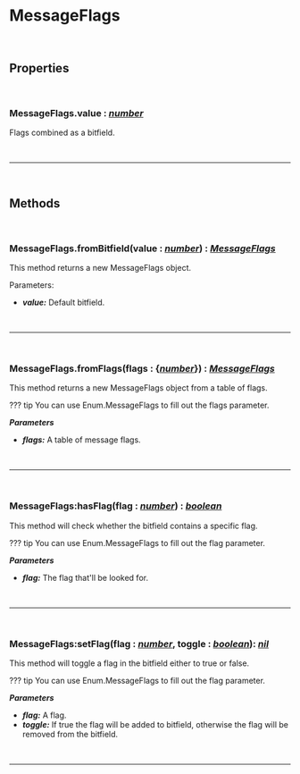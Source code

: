 # MessageFlags

<br />

## Properties

<br />

### **MessageFlags.value :** [*number*](https://create.roblox.com/docs/scripting/luau/numbers)
Flags combined as a bitfield.

<br />

---

<br />

## Methods

<br />

### **MessageFlags.fromBitfield**(value **:** [*number*](https://create.roblox.com/docs/scripting/luau/numbers)) **:** [*MessageFlags*](MessageFlags.md)
This method returns a new MessageFlags object.

Parameters:

- ***value:*** Default bitfield.

<br />

---

<br />

### **MessageFlags.fromFlags**(flags **:** {[*number*](https://create.roblox.com/docs/scripting/luau/numbers)}) **:** [*MessageFlags*](MessageFlags.md)
This method returns a new MessageFlags object from a table of flags.

??? tip
    You can use Enum.MessageFlags to fill out the flags parameter.

***Parameters***

- ***flags:*** A table of message flags.

<br />

---

<br />

### **MessageFlags:hasFlag**(flag **:** [*number*](https://create.roblox.com/docs/scripting/luau/numbers)) **:** [*boolean*](https://create.roblox.com/docs/scripting/luau/booleans)
This method will check whether the bitfield contains a specific flag.

??? tip
    You can use Enum.MessageFlags to fill out the flag parameter.

***Parameters***

- ***flag:*** The flag that'll be looked for.

<br />

---

<br />

### **MessageFlags:setFlag**(flag **:** [*number*](https://create.roblox.com/docs/scripting/luau/numbers), toggle **:** [*boolean*](https://create.roblox.com/docs/scripting/luau/booleans)): [*nil*](https://create.roblox.com/docs/scripting/luau/nil)
This method will toggle a flag in the bitfield either to true or false.

??? tip
    You can use Enum.MessageFlags to fill out the flag parameter.

***Parameters***

- ***flag:*** A flag.
- ***toggle:*** If true the flag will be added to bitfield, otherwise the flag will be removed from the bitfield.

<br />

---

<br />